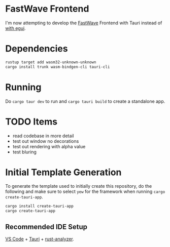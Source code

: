 # FastWave Frontend

I'm now attempting to develop the [FastWave](https://github.com/ThePerfectComputer/FastWaveBackend) Frontend with Tauri instead of [with egui](https://github.com/ThePerfectComputer/FastWaveFrontend-eGUI).

# Dependencies

```bash
rustup target add wasm32-unknown-unknown
cargo install trunk wasm-bindgen-cli tauri-cli
```

# Running
Do ``cargo taur dev`` to run and ``cargo tauri build`` to create a
standalone app.

# TODO Items
 - read codebase in more detail
 - test out window no decorations
 - test out rendering with alpha value
 - test bluring

# Initial Template Generation
To generate the template used to initially create this repository, do the
following and make sure to select ``yew`` for the framework when running 
``cargo create-tauri-app``.

```bash
cargo install create-tauri-app
cargo create-tauri-app
```

## Recommended IDE Setup

[VS Code](https://code.visualstudio.com/) + [Tauri](https://marketplace.visualstudio.com/items?itemName=tauri-apps.tauri-vscode) + [rust-analyzer](https://marketplace.visualstudio.com/items?itemName=rust-lang.rust-analyzer).
